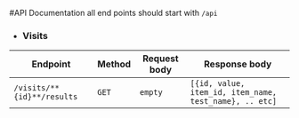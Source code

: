#API Documentation
all end points should start with `/api`

* ### Visits
| Endpoint      | Method           | Request body  | Response body
| ------------- | -------------| -----| -----|
| `/visits/**{id}**/results`      | `GET`      |   `empty` |  `[{id, value, item_id, item_name, test_name}, .. etc]` |

